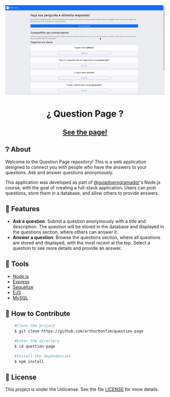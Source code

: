 <img src="./public/img/page-gif.gif">

<h1 align='center'>¿ Question Page ?</h1>

<h2 align="center">
  <a href="http://206.189.231.170/">
    See the page!
  </a>
</h2>

## ❔ About

Welcome to the Question Page repository! This is a web application designed to connect you with people who have the answers to your questions. Ask and answer questions anonymously.

This application was developed as part of [@guiadoprogramador](https://www.udemy.com/course/formacao-nodejs/?couponCode=24T5MT100724)'s Node.js course, with the goal of creating a full-stack application. Users can post questions, store them in a database, and allow others to provide answers.

## 🔹 Features

- **Ask a question**: Submit a question anonymously with a title and description. The question will be stored in the database and displayed in the questions section, where others can answer it.
- **Answer a question**: Browse the questions section, where all questions are stored and displayed, with the most recent at the top. Select a question to see more details and provide an answer.

## 🔨 Tools

- [Node.js](https://nodejs.org/docs/latest/api/)
- [Express](https://expressjs.com/en/starter/installing.html)
- [Sequelize](https://sequelize.org/docs/v6/)
- [EJS](https://ejs.co/#docs)
- [MySQL](https://dev.mysql.com/doc/)

## 🔹 How to Contribute

```bash
    #Clone the project
    $ git clone https://github.com/arthurbonfim/question-page
```

```bash
    #Enter the directory
    $ cd question-page
```

```bash
    #Install the dependencies
    $ npm install
```

## 📜 License

This project is under the Unlicense. See the file [LICENSE](LICENSE.md) for more details.
